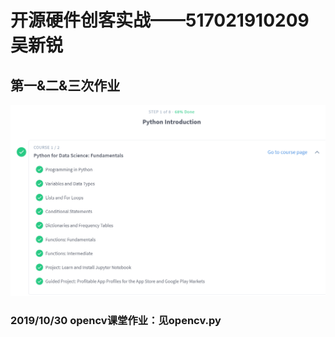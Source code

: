 # 开源硬件创客实战——517021910209 吴新锐
## 第一&二&三次作业
![](https://github.com/ophwsjtu18/ohw19f/blob/master/student/wxr/HW1.png)
### 2019/10/30 opencv课堂作业：见opencv.py


